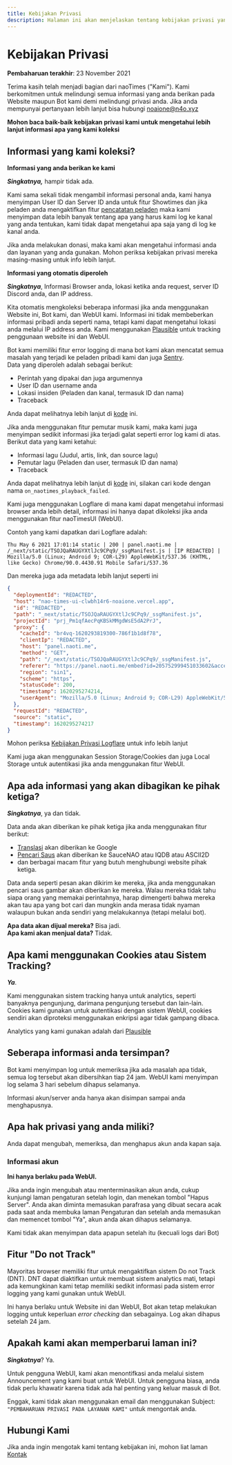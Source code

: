 ```yaml
---
title: Kebijakan Privasi
description: Halaman ini akan menjelaskan tentang kebijakan privasi yang anda akan berikan kepada kami
---
```


# Kebijakan Privasi

**Pembaharuan terakhir**: 23 November 2021

Terima kasih telah menjadi bagian dari naoTimes ("Kami"). Kami berkomitmen untuk melindungi semua informasi yang anda berikan pada Website maupun Bot kami demi melindungi privasi anda. Jika anda mempunyai pertanyaan lebih lanjut bisa hubungi noaione@n4o.xyz

**Mohon baca baik-baik kebijakan privasi kami untuk mengetahui lebih lanjut informasi apa yang kami koleksi**

## Informasi yang kami koleksi?

**Informasi yang anda berikan ke kami**

***Singkatnya,*** hampir tidak ada.

Kami sama sekali tidak mengambil informasi personal anda, kami hanya menyimpan User ID dan Server ID anda untuk fitur Showtimes dan jika peladen anda mengaktifkan fitur [pencatatan peladen](/docs/perintah/mod/log) maka kami menyimpan data lebih banyak tentang apa yang harus kami log ke kanal yang anda tentukan, kami tidak dapat mengetahui apa saja yang di log ke kanal anda.

Jika anda melakukan donasi, maka kami akan mengetahui informasi anda dan layanan yang anda gunakan. Mohon periksa kebijakan privasi mereka masing-masing untuk info lebih lanjut.

**Informasi yang otomatis diperoleh**

***Singkatnya***, Informasi Browser anda, lokasi ketika anda request, server ID Discord anda, dan IP address.

Kita otomatis mengkoleksi beberapa informasi jika anda menggunakan Website ini, Bot kami, dan WebUI kami. Informasi ini tidak membeberkan informasi pribadi anda seperti nama, tetapi kami dapat mengetahui lokasi anda melalui IP address anda. Kami menggunakan [Plausible](https://plausible.io/privacy-focused-web-analytics) untuk tracking penggunaan website ini dan WebUI.

Bot kami memiliki fitur error logging di mana bot kami akan mencatat semua masalah yang terjadi ke peladen pribadi kami dan juga [Sentry](https://sentry.io/privacy/). <br />
Data yang diperoleh adalah sebagai berikut:
- Perintah yang dipakai dan juga argumennya
- User ID dan username anda
- Lokasi insiden (Peladen dan kanal, termasuk ID dan nama)
- Traceback

Anda dapat melihatnya lebih lanjut di [kode](https://github.com/naoTimesdev/naoTimes/blob/rewrite/cogs/botbrain/error.py) ini.

Jika anda menggunakan fitur pemutar musik kami, maka kami juga menyimpan sedikit informasi jika terjadi galat seperti error log kami di atas. Berikut data yang kami ketahui:
- Informasi lagu (Judul, artis, link, dan source lagu)
- Pemutar lagu (Peladen dan user, termasuk ID dan nama)
- Traceback

Anda dapat melihatnya lebih lanjut di [kode](https://github.com/naoTimesdev/naoTimes/blob/rewrite/cogs/musik/listener.py) ini, silakan cari kode dengan nama `on_naotimes_playback_failed`.

Kami juga menggunakan Logflare di mana kami dapat mengetahui informasi browser anda lebih detail, informasi ini hanya dapat dikoleksi jika anda menggunakan fitur naoTimesUI (WebUI).

Contoh yang kami dapatkan dari Logflare adalah:

```
Thu May 6 2021 17:01:14 static | 200 | panel.naoti.me | /_next/static/TSOJQaRAUGYXtlJc9CPq9/_ssgManifest.js | [IP REDACTED] | Mozilla/5.0 (Linux; Android 9; COR-L29) AppleWebKit/537.36 (KHTML, like Gecko) Chrome/90.0.4430.91 Mobile Safari/537.36
```

Dan mereka juga ada metadata lebih lanjut seperti ini

```json
{
  "deploymentId": "REDACTED",
  "host": "nao-times-ui-clwbh14r6-noaione.vercel.app",
  "id": "REDACTED",
  "path": "_next/static/TSOJQaRAUGYXtlJc9CPq9/_ssgManifest.js",
  "projectId": "prj_Pm1qfAecPqKBSkMMgdWsE5dA2PrJ",
  "proxy": {
    "cacheId": "br4vq-1620293819300-786f1b1d8f78",
    "clientIp": "REDACTED",
    "host": "panel.naoti.me",
    "method": "GET",
    "path": "/_next/static/TSOJQaRAUGYXtlJc9CPq9/_ssgManifest.js",
    "referer": "https://panel.naoti.me/embed?id=205752999451033602&accent=blue",
    "region": "sin1",
    "scheme": "https",
    "statusCode": 200,
    "timestamp": 1620295274214,
    "userAgent": "Mozilla/5.0 (Linux; Android 9; COR-L29) AppleWebKit/537.36 (KHTML, like Gecko) Chrome/90.0.4430.91 Mobile Safari/537.36"
  },
  "requestId": "REDACTED",
  "source": "static",
  "timestamp": 1620295274217
}
```

Mohon periksa [Kebijakan Privasi Logflare](https://logflare.app/privacy) untuk info lebih lanjut

Kami juga akan menggunakan Session Storage/Cookies dan juga Local Storage untuk autentikasi jika anda menggunakan fitur WebUI.

## Apa ada informasi yang akan dibagikan ke pihak ketiga?

***Singkatnya***, ya dan tidak.

Data anda akan diberikan ke pihak ketiga jika anda menggunakan fitur berikut:
- [Translasi](/docs/perintah/kutubuku/translasi) akan diberikan ke Google
- [Pencari Saus](/docs/perintah/peninjau/saus) akan diberikan ke SauceNAO atau IQDB atau ASCII2D
- dan berbagai macam fitur yang butuh menghubungi website pihak ketiga.

Data anda seperti pesan akan dikirim ke mereka, jika anda menggunakan pencari saus gambar akan diberikan ke mereka.
Walau mereka tidak tahu siapa orang yang memakai perintahnya, harap dimengerti bahwa mereka akan tau apa yang bot cari
dan mungkin anda merasa tidak nyaman walaupun bukan anda sendiri yang melakukannya (tetapi melalui bot).

**Apa data akan dijual mereka?** Bisa jadi.<br />
**Apa kami akan menjual data?** Tidak.

## Apa kami menggunakan Cookies atau Sistem Tracking?

***Ya***.

Kami menggunakan sistem tracking hanya untuk analytics, seperti banyaknya pengunjung, darimana pengunjung tersebut dan lain-lain.
Cookies kami gunakan untuk autentikasi dengan sistem WebUI, cookies sendiri akan diproteksi menggunakan enkripsi agar tidak gampang dibaca.

Analytics yang kami gunakan adalah dari [Plausible](https://plausible.io/privacy-focused-web-analytics)

## Seberapa informasi anda tersimpan?

Bot kami menyimpan log untuk memeriksa jika ada masalah apa tidak, semua log tersebut akan dibersihkan tiap 24 jam.
WebUI kami menyimpan log selama 3 hari sebelum dihapus selamanya.

Informasi akun/server anda hanya akan disimpan sampai anda menghapusnya.

## Apa hak privasi yang anda miliki?

Anda dapat mengubah, memeriksa, dan menghapus akun anda kapan saja.

### Informasi akun
**Ini hanya berlaku pada WebUI.**

Jika anda ingin mengubah atau menterminasikan akun anda, cukup kunjungi laman pengaturan setelah login, dan menekan tombol "Hapus Server". Anda akan diminta memasukan parafrasa yang dibuat secara acak pada saat anda membuka laman Pengaturan dan setelah anda memasukan dan memencet tombol "Ya", akun anda akan dihapus selamanya.

Kami tidak akan menyimpan data apapun setelah itu (kecuali logs dari Bot)

## Fitur "Do not Track"
Mayoritas browser memiliki fitur untuk mengaktifkan sistem Do not Track (DNT). DNT dapat diaktifkan untuk membuat sistem analytics mati, tetapi ada kemungkinan kami tetap memiliki sedikit informasi pada sistem error logging yang kami gunakan untuk WebUI.

Ini hanya berlaku untuk Website ini dan WebUI, Bot akan tetap melakukan logging untuk keperluan *error checking* dan sebagainya. Log akan dihapus setelah 24 jam.

## Apakah kami akan memperbarui laman ini?
***Singkatnya***? Ya.

Untuk pengguna WebUI, kami akan menontifkasi anda melalui sistem Announcement yang kami buat untuk WebUI. Untuk pengguna biasa, anda tidak perlu khawatir karena tidak ada hal penting yang keluar masuk di Bot.

Enggak, kami tidak akan menggunakan email dan menggunakan Subject: `"PEMBAHARUAN PRIVASI PADA LAYANAN KAMI"` untuk mengontak anda.

## Hubungi Kami

Jika anda ingin mengotak kami tentang kebijakan ini, mohon liat laman [Kontak](/kontak)